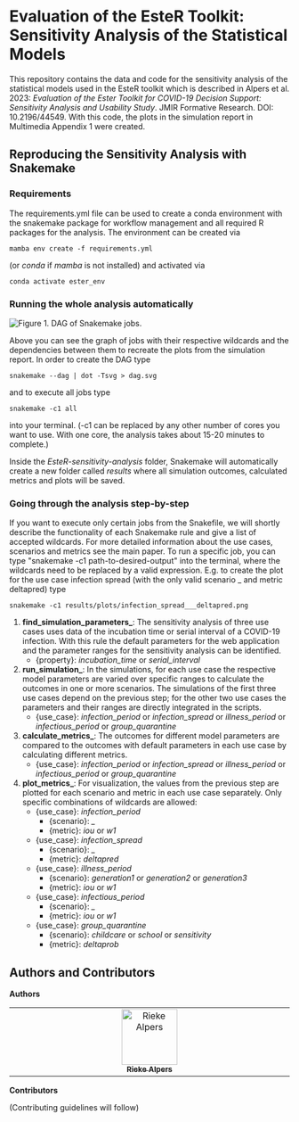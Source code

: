 # Evaluation of the EsteR Toolkit: Sensitivity Analysis of the Statistical Models

This repository contains the data and code for the sensitivity analysis of the statistical models used in the EsteR 
toolkit which is described in Alpers et al. 2023: *Evaluation of the Ester Toolkit for COVID-19 Decision Support:
Sensitivity Analysis and Usability Study*. JMIR Formative Research. DOI: 10.2196/44549.
With this code, the plots in the simulation report in Multimedia Appendix 1 were created.

## Reproducing the Sensitivity Analysis with Snakemake
### Requirements
The requirements.yml file can be used to create a conda environment with the snakemake package for workflow management
and all required R packages for the analysis. The environment can be created via

    mamba env create -f requirements.yml
(or *conda* if *mamba* is not installed) and activated via

    conda activate ester_env

### Running the whole analysis automatically
![Figure 1. DAG of Snakemake jobs.](dag.svg)

Above you can see the graph of jobs with their respective wildcards and the dependencies between them to recreate 
the plots from the simulation report. In order to create the DAG type

    snakemake --dag | dot -Tsvg > dag.svg
and to execute all jobs type 

    snakemake -c1 all 

into your terminal. (-c1 can be replaced by any other number of cores you want to use. With one core, 
the analysis takes about 15-20 minutes to complete.)

Inside the *EsteR-sensitivity-analysis* folder, Snakemake will automatically create a new folder called *results* 
where all simulation outcomes, calculated metrics and plots will be saved.

### Going through the analysis step-by-step
If you want to execute only certain jobs from the Snakefile, we will shortly describe the functionality of each Snakemake rule and give 
a list of accepted wildcards. For more detailed information about the use cases, scenarios and metrics see the main paper.
To run a specific job, you can type "snakemake -c1 path-to-desired-output" into the terminal, where the wildcards need 
to be replaced by a valid expression. E.g. to create the plot for the use case infection spread (with the only valid 
scenario _ and metric deltapred) type

    snakemake -c1 results/plots/infection_spread___deltapred.png

1. **find_simulation_parameters_**: The sensitivity analysis of three use cases uses data of the incubation time or 
serial interval of a COVID-19 infection. With this rule the default parameters for the web application and the 
parameter ranges for the sensitivity analysis can be identified.
   * {property}: *incubation_time* or *serial_interval*
2. **run_simulation_**: In the simulations, for each use case the respective model parameters are varied over specific 
ranges to calculate the outcomes in one or more scenarios. The simulations of the first three use cases depend on the 
previous step;  for the other two use cases the parameters and their ranges are directly integrated in the scripts.
   * {use_case}: *infection_period* or *infection_spread* or *illness_period* or *infectious_period* or 
   *group_quarantine*
3. **calculate_metrics_**: The outcomes for different model parameters are compared to the outcomes with default 
parameters in each use case by calculating different metrics.
   * {use_case}: *infection_period* or *infection_spread* or *illness_period* or *infectious_period* or 
   *group_quarantine*
4. **plot_metrics_**: For visualization, the values from the previous step are plotted for each scenario and metric 
in each use case separately. Only specific combinations of wildcards are allowed:
   * {use_case}: *infection_period*
     * {scenario}: *_*
     * {metric}: *iou* or *w1*
   * {use_case}: *infection_spread*
     * {scenario}: *_*
     * {metric}: *deltapred*
   * {use_case}: *illness_period*
     * {scenario}: *generation1* or *generation2* or *generation3*
     * {metric}: *iou* or *w1*
   * {use_case}: *infectious_period*
     * {scenario}: *_*
     * {metric}: *iou* or *w1*
   * {use_case}: *group_quarantine*
     * {scenario}: *childcare* or *school* or *sensitivity*
     * {metric}: *deltaprob*
    
## Authors and Contributors
**Authors**
<table>
  <tbody>
    <tr>
      <td align="center" valign="top" width="14.28%"><a href="https://github.com/alpersr"><img src="https://avatars.githubusercontent.com/u/100788716?v=4" width="100px;" alt="Rieke Alpers"/><br /><sub><b>Rieke Alpers</b></sub></a><br /></td>
    </tr>
  </tbody>
</table>

**Contributors**

(Contributing guidelines will follow)
